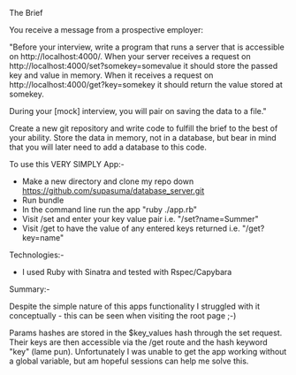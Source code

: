 The Brief

You receive a message from a prospective employer:

"Before your interview, write a program that runs a server that is accessible on http://localhost:4000/. When your server receives a request on http://localhost:4000/set?somekey=somevalue it should store the passed key and value in memory. When it receives a request on http://localhost:4000/get?key=somekey it should return the value stored at somekey.

During your [mock] interview, you will pair on saving the data to a file."

Create a new git repository and write code to fulfill the brief to the best of your ability. Store the data in memory, not in a database, but bear in mind that you will later need to add a database to this code.


To use this VERY SIMPLY App:-

- Make a new directory and clone my repo down https://github.com/supasuma/database_server.git
- Run bundle
- In the command line run the app "ruby ./app.rb"
- Visit /set and enter your key value pair i.e. "/set?name=Summer"
- Visit /get to have the value of any entered keys returned i.e. "/get?key=name"

Technologies:-

- I used Ruby with Sinatra and tested with Rspec/Capybara

Summary:-

Despite the simple nature of this apps functionality I struggled with it conceptually - this can be seen when visiting the root page ;-)

Params hashes are stored in the $key_values hash through the set request.  Their keys are then accessible via the /get route and the hash keyword "key" (lame pun).   Unfortunately I was unable to get the app working without a global variable, but am hopeful sessions can help me solve this.
